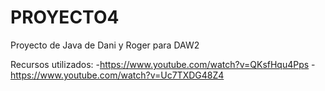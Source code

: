 # PROYECTO4
Proyecto de Java de Dani y Roger para DAW2

Recursos utilizados:
  -https://www.youtube.com/watch?v=QKsfHqu4Pps
  -https://www.youtube.com/watch?v=Uc7TXDG48Z4

